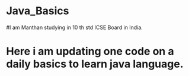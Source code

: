 # Java_Basics
#I am Manthan studying in 10 th std ICSE Board in India.
# Here i am updating one code on a daily basics to learn java language.
